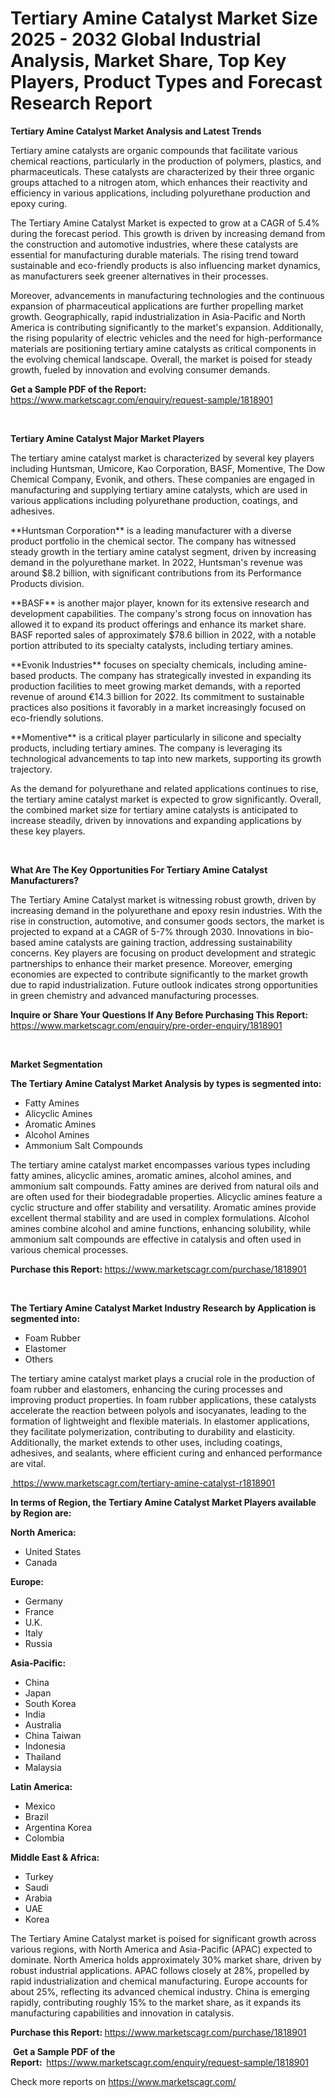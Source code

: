 <p><h1>Tertiary Amine Catalyst Market Size 2025 - 2032 Global Industrial Analysis, Market Share, Top Key Players, Product Types and Forecast Research Report</h1></p><p><strong>Tertiary Amine Catalyst Market Analysis and Latest Trends</strong></p>
<p><p>Tertiary amine catalysts are organic compounds that facilitate various chemical reactions, particularly in the production of polymers, plastics, and pharmaceuticals. These catalysts are characterized by their three organic groups attached to a nitrogen atom, which enhances their reactivity and efficiency in various applications, including polyurethane production and epoxy curing.</p><p>The Tertiary Amine Catalyst Market is expected to grow at a CAGR of 5.4% during the forecast period. This growth is driven by increasing demand from the construction and automotive industries, where these catalysts are essential for manufacturing durable materials. The rising trend toward sustainable and eco-friendly products is also influencing market dynamics, as manufacturers seek greener alternatives in their processes.</p><p>Moreover, advancements in manufacturing technologies and the continuous expansion of pharmaceutical applications are further propelling market growth. Geographically, rapid industrialization in Asia-Pacific and North America is contributing significantly to the market's expansion. Additionally, the rising popularity of electric vehicles and the need for high-performance materials are positioning tertiary amine catalysts as critical components in the evolving chemical landscape. Overall, the market is poised for steady growth, fueled by innovation and evolving consumer demands.</p></p>
<p><strong>Get a Sample PDF of the Report:&nbsp;</strong> <a href="https://www.marketscagr.com/enquiry/request-sample/1818901?utm_campaign=3249&utm_medium=2&utm_source=Github&utm_content=ia&utm_term=01042025&utm_id=tertiary-amine-catalyst">https://www.marketscagr.com/enquiry/request-sample/1818901</a></p>
<p>&nbsp;</p>
<p><strong>Tertiary Amine Catalyst Major Market Players</strong></p>
<p><p>The tertiary amine catalyst market is characterized by several key players including Huntsman, Umicore, Kao Corporation, BASF, Momentive, The Dow Chemical Company, Evonik, and others. These companies are engaged in manufacturing and supplying tertiary amine catalysts, which are used in various applications including polyurethane production, coatings, and adhesives.</p><p>**Huntsman Corporation** is a leading manufacturer with a diverse product portfolio in the chemical sector. The company has witnessed steady growth in the tertiary amine catalyst segment, driven by increasing demand in the polyurethane market. In 2022, Huntsman's revenue was around $8.2 billion, with significant contributions from its Performance Products division.</p><p>**BASF** is another major player, known for its extensive research and development capabilities. The company's strong focus on innovation has allowed it to expand its product offerings and enhance its market share. BASF reported sales of approximately $78.6 billion in 2022, with a notable portion attributed to its specialty catalysts, including tertiary amines.</p><p>**Evonik Industries** focuses on specialty chemicals, including amine-based products. The company has strategically invested in expanding its production facilities to meet growing market demands, with a reported revenue of around €14.3 billion for 2022. Its commitment to sustainable practices also positions it favorably in a market increasingly focused on eco-friendly solutions.</p><p>**Momentive** is a critical player particularly in silicone and specialty products, including tertiary amines. The company is leveraging its technological advancements to tap into new markets, supporting its growth trajectory.</p><p>As the demand for polyurethane and related applications continues to rise, the tertiary amine catalyst market is expected to grow significantly. Overall, the combined market size for tertiary amine catalysts is anticipated to increase steadily, driven by innovations and expanding applications by these key players.</p></p>
<p>&nbsp;</p>
<p><strong>What Are The Key Opportunities For Tertiary Amine Catalyst Manufacturers?</strong></p>
<p><p>The Tertiary Amine Catalyst market is witnessing robust growth, driven by increasing demand in the polyurethane and epoxy resin industries. With the rise in construction, automotive, and consumer goods sectors, the market is projected to expand at a CAGR of 5-7% through 2030. Innovations in bio-based amine catalysts are gaining traction, addressing sustainability concerns. Key players are focusing on product development and strategic partnerships to enhance their market presence. Moreover, emerging economies are expected to contribute significantly to the market growth due to rapid industrialization. Future outlook indicates strong opportunities in green chemistry and advanced manufacturing processes.</p></p>
<p><strong>Inquire or Share Your Questions If Any Before Purchasing This Report:</strong> <a href="https://www.marketscagr.com/enquiry/pre-order-enquiry/1818901?utm_campaign=3249&utm_medium=2&utm_source=Github&utm_content=ia&utm_term=01042025&utm_id=tertiary-amine-catalyst">https://www.marketscagr.com/enquiry/pre-order-enquiry/1818901</a></p>
<p>&nbsp;</p>
<p><strong>Market Segmentation</strong></p>
<p><strong>The Tertiary Amine Catalyst Market Analysis by types is segmented into:</strong></p>
<p><ul><li>Fatty Amines</li><li>Alicyclic Amines</li><li>Aromatic Amines</li><li>Alcohol Amines</li><li>Ammonium Salt Compounds</li></ul></p>
<p><p>The tertiary amine catalyst market encompasses various types including fatty amines, alicyclic amines, aromatic amines, alcohol amines, and ammonium salt compounds. Fatty amines are derived from natural oils and are often used for their biodegradable properties. Alicyclic amines feature a cyclic structure and offer stability and versatility. Aromatic amines provide excellent thermal stability and are used in complex formulations. Alcohol amines combine alcohol and amine functions, enhancing solubility, while ammonium salt compounds are effective in catalysis and often used in various chemical processes.</p></p>
<p><strong>Purchase this Report:&nbsp;</strong><a href="https://www.marketscagr.com/purchase/1818901?utm_campaign=3249&utm_medium=2&utm_source=Github&utm_content=ia&utm_term=01042025&utm_id=tertiary-amine-catalyst">https://www.marketscagr.com/purchase/1818901</a></p>
<p>&nbsp;</p>
<p><strong>The Tertiary Amine Catalyst Market Industry Research by Application is segmented into:</strong></p>
<p><ul><li>Foam Rubber</li><li>Elastomer</li><li>Others</li></ul></p>
<p><p>The tertiary amine catalyst market plays a crucial role in the production of foam rubber and elastomers, enhancing the curing processes and improving product properties. In foam rubber applications, these catalysts accelerate the reaction between polyols and isocyanates, leading to the formation of lightweight and flexible materials. In elastomer applications, they facilitate polymerization, contributing to durability and elasticity. Additionally, the market extends to other uses, including coatings, adhesives, and sealants, where efficient curing and enhanced performance are vital.</p></p>
<p><a href="https://www.marketscagr.com/tertiary-amine-catalyst-r1818901?utm_campaign=3249&utm_medium=2&utm_source=Github&utm_content=ia&utm_term=01042025&utm_id=tertiary-amine-catalyst">&nbsp;https://www.marketscagr.com/tertiary-amine-catalyst-r1818901</a></p>
<p><strong>In terms of Region, the Tertiary Amine Catalyst Market Players available by Region are:</strong></p>
<p>
    <p> <strong> North America: </strong>
        <ul>
            <li>United States</li>
            <li>Canada</li>
        </ul>
        </p> 
    <p> <strong> Europe: </strong>
        <ul>
            <li>Germany</li>
            <li>France</li>
            <li>U.K.</li>
            <li>Italy</li>
            <li>Russia</li>
        </ul>
        </p> 
    <p> <strong> Asia-Pacific: </strong>
        <ul>
            <li>China</li>
            <li>Japan</li>
            <li>South Korea</li>
            <li>India</li>
            <li>Australia</li>
            <li>China Taiwan</li>
            <li>Indonesia</li>
            <li>Thailand</li>
            <li>Malaysia</li>
        </ul>
        </p> 
    <p> <strong> Latin America: </strong>
        <ul>
            <li>Mexico</li>
            <li>Brazil</li>
            <li>Argentina Korea</li>
            <li>Colombia</li>
        </ul>
        </p> 
    <p> <strong> Middle East & Africa: </strong>
        <ul>
            <li>Turkey</li>
            <li>Saudi</li>
            <li>Arabia</li>
            <li>UAE</li>
            <li>Korea</li>
        </ul>
    </p>
    </p>
<p><p>The Tertiary Amine Catalyst market is poised for significant growth across various regions, with North America and Asia-Pacific (APAC) expected to dominate. North America holds approximately 30% market share, driven by robust industrial applications. APAC follows closely at 28%, propelled by rapid industrialization and chemical manufacturing. Europe accounts for about 25%, reflecting its advanced chemical industry. China is emerging rapidly, contributing roughly 15% to the market share, as it expands its manufacturing capabilities and innovation in catalysis.</p></p>
<p><strong>Purchase this Report: </strong><a href="https://www.marketscagr.com/purchase/1818901?utm_campaign=3249&utm_medium=2&utm_source=Github&utm_content=ia&utm_term=01042025&utm_id=tertiary-amine-catalyst">https://www.marketscagr.com/purchase/1818901</a></p>
<p>&nbsp;<strong>Get a Sample PDF of the Report:&nbsp;&nbsp;</strong><a href="https://www.marketscagr.com/enquiry/request-sample/1818901?utm_campaign=3249&utm_medium=2&utm_source=Github&utm_content=ia&utm_term=01042025&utm_id=tertiary-amine-catalyst">https://www.marketscagr.com/enquiry/request-sample/1818901</a></p>
<p><strong></strong></p>
<p>Check more reports on <a href="https://www.marketscagr.com/?utm_campaign=3249&utm_medium=2&utm_source=Github&utm_content=ia&utm_term=01042025&utm_id=tertiary-amine-catalyst">https://www.marketscagr.com/</a></p>